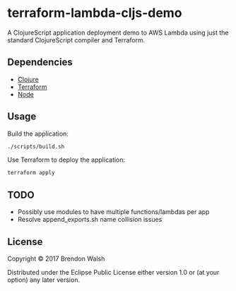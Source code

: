 # terraform-lambda-cljs-demo

A ClojureScript application deployment demo to AWS Lambda using just
the standard ClojureScript compiler and Terraform.

## Dependencies

- [Clojure](https://clojure.org/guides/getting_started)
- [Terraform](https://www.terraform.io/downloads.html)
- [Node](https://nodejs.org/en/download/)

## Usage

Build the application:

```BASH
./scripts/build.sh
```

Use Terraform to deploy the application:

```BASH
terraform apply
```

## TODO

- Possibly use modules to have multiple functions/lambdas per app
- Resolve append_exports.sh name collision issues

## License

Copyright © 2017 Brendon Walsh

Distributed under the Eclipse Public License either version 1.0 or (at
your option) any later version.
